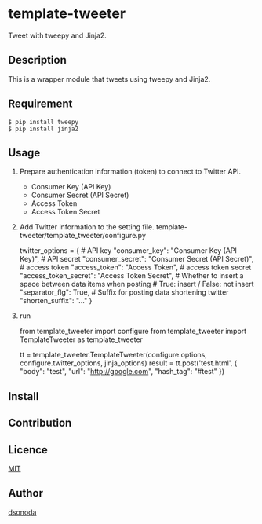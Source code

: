 template-tweeter
====

Tweet with tweepy and Jinja2.

## Description
This is a wrapper module that tweets using tweepy and Jinja2.

## Requirement

    $ pip install tweepy
    $ pip install jinja2

## Usage
1. Prepare authentication information (token) to connect to Twitter API.
    - Consumer Key (API Key)
    - Consumer Secret (API Secret)
    - Access Token
    - Access Token Secret

2. Add Twitter information to the setting file.
template-tweeter/template_tweeter/configure.py

    twitter_options = {
        # API key
        "consumer_key": "Consumer Key (API Key)",
        # API secret
        "consumer_secret": "Consumer Secret (API Secret)",
        # access token
        "access_token": "Access Token",
        # access token secret
        "access_token_secret": "Access Token Secret",
        # Whether to insert a space between data items when posting
        #   True: insert / False: not insert
        "separator_flg": True,
        # Suffix for posting data shortening twitter
        "shorten_suffix": "…"
    }

3. run

    from template_tweeter import configure
    from template_tweeter import TemplateTweeter as template_tweeter

    tt = template_tweeter.TemplateTweeter(configure.options, configure.twitter_options, jinja_options)
    result = tt.post('test.html', {
        "body": "test",
        "url": "http://google.com",
        "hash_tag": "#test"
    })


## Install

## Contribution

## Licence

[MIT](https://github.com/tcnksm/tool/blob/master/LICENCE)

## Author

[dsonoda](https://github.com/dsonoda)
